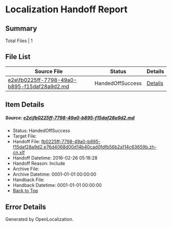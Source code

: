 # <a name='report-top'></a> Localization Handoff Report

## Summary
 Total Files | 1

## File List
 Source File | Status | Details 
 ----------- | ------ | ------- 
 [e2e\fb0225ff-7798-49a0-b895-f15daf28a9d2.md](https://github.com/OpenLocalizationTest/oltest/blob/629115ba0731d55d683bfef93e77d3fcaca85e24/e2e/fb0225ff-7798-49a0-b895-f15daf28a9d2.md) | HandedOffSuccess | [Details](#c88d842d139f95375b0c1883ad5857a86c87e1114)

## Item Details
##### <a name='c88d842d139f95375b0c1883ad5857a86c87e1114'></a> Source: [e2e\fb0225ff-7798-49a0-b895-f15daf28a9d2.md](https://github.com/OpenLocalizationTest/oltest/blob/629115ba0731d55d683bfef93e77d3fcaca85e24/e2e/fb0225ff-7798-49a0-b895-f15daf28a9d2.md)
* Status: HandedOffSuccess
* Target File: 
* Handoff File: [fb0225ff-7798-49a0-b895-f15daf28a9d2.e76d4068d00d14b40cad0fdfb56b2a114c63659b.zh-cn.xlf](https://github.com/OpenLocalizationTestOrg/olhandoff/blob/dfd501eb87bcc5dff38b9f526c7db6542d14023b/ol-handoff/OpenLocalizationTestOrg/oltest.zh-cn/terryjin/ht/fb0225ff-7798-49a0-b895-f15daf28a9d2.e76d4068d00d14b40cad0fdfb56b2a114c63659b.zh-cn.xlf)
* Handoff Datetime: 2016-02-26 05:18:28
* Handoff Reason: Include
* Archive File: 
* Archive Datetime: 0001-01-01 00:00:00
* Handback File: 
* Handback Datetime: 0001-01-01 00:00:00
* [Back to Top](#report-top)


## Error Details

Generated by OpenLocalization.
